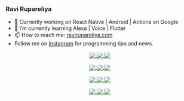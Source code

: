 ### Ravi Rupareliya

- 🔭 Currently working on React Native | Android | Actions on Google
- 🌱 I’m currently learning Alexa | Voice | Flutter
- 📫 How to reach me: [ravirupareliya.com](https://ravirupareliya.com)
- Follow me on [Instagram](https://www.instagram.com/ravi.rupareliya/) for programming tips and news.

<a href="https://www.instagram.com/ravi.rupareliya/" target="_blank">
<!-- insta-feed:START-->
<p align="center">
<img align="center" src=https://scontent-atl3-1.cdninstagram.com/v/t51.2885-15/327550959_1292206241325951_2492268949373342933_n.webp?stp=dst-jpg_e35_s150x150&_nc_ht=scontent-atl3-1.cdninstagram.com&_nc_cat=103&_nc_ohc=CT78z6s8_KoAX805sM6&edm=AKEQFekBAAAA&ccb=7-5&oh=00_AfClQ5OsLm8wGeckKpoKsCFflYSsOfMroCxqUfIv43SUxA&oe=641C69B6&_nc_sid=035b3a />
<img align="center" src=https://scontent-atl3-2.cdninstagram.com/v/t51.2885-15/326256887_1216267405629782_5084984015649362726_n.webp?stp=dst-jpg_e35_s150x150&_nc_ht=scontent-atl3-2.cdninstagram.com&_nc_cat=102&_nc_ohc=-weDTq0qJ6kAX8ZBTKK&edm=AKEQFekBAAAA&ccb=7-5&oh=00_AfCowd3FvLyQFzN7mr3BB_uss9ioTDPC_papZQ6bye4KYA&oe=641D6B6F&_nc_sid=035b3a />
<img align="center" src=https://scontent-atl3-2.cdninstagram.com/v/t51.2885-15/324847574_671752137982456_540356321904405085_n.webp?stp=dst-jpg_e35_s150x150&_nc_ht=scontent-atl3-2.cdninstagram.com&_nc_cat=104&_nc_ohc=N3ENnRDnq1gAX9L9jFO&edm=AKEQFekBAAAA&ccb=7-5&oh=00_AfDnOg_PleQirOE0ndbRdXs8eTi32QS1EBDIpANjaWD57w&oe=641CF31E&_nc_sid=035b3a />
</p>
<p align="center">
<img align="center" src=https://scontent-atl3-2.cdninstagram.com/v/t51.2885-15/323103557_1578566989253281_6253889369928417640_n.webp?stp=dst-jpg_e35_s150x150&_nc_ht=scontent-atl3-2.cdninstagram.com&_nc_cat=101&_nc_ohc=QY53mQx5mBwAX9RFubz&edm=AKEQFekBAAAA&ccb=7-5&oh=00_AfCtjkEceIP9ROhoRJFheog1TXMbXlGKjLpoh47iU2b5NA&oe=641CBFB5&_nc_sid=035b3a />
<img align="center" src=https://scontent-atl3-2.cdninstagram.com/v/t51.2885-15/241172230_146598524308348_2627229086716801357_n.jpg?stp=dst-jpg_e35_s150x150&_nc_ht=scontent-atl3-2.cdninstagram.com&_nc_cat=104&_nc_ohc=MpmDH3BfGLYAX9ec3Sc&edm=AKEQFekBAAAA&ccb=7-5&oh=00_AfDVdzKIMjjs-6K7hj6jM2vcPZ8FipTTHAUjBvbqmD1i_Q&oe=641CE901&_nc_sid=035b3a />
<img align="center" src=https://scontent-atl3-2.cdninstagram.com/v/t51.2885-15/122425343_1572645589603046_1626634953961554534_n.jpg?stp=dst-jpg_e35_s150x150&_nc_ht=scontent-atl3-2.cdninstagram.com&_nc_cat=102&_nc_ohc=jxqPhD6ntM8AX_2BhQ7&edm=AKEQFekBAAAA&ccb=7-5&oh=00_AfBhfeqcTXcrISB8kPo0ZrhVKtUfu-jaGd2FlbO_TJ0dyw&oe=641CA68B&_nc_sid=035b3a />
</p>
<p align="center">
<img align="center" src=https://scontent-atl3-2.cdninstagram.com/v/t51.2885-15/119471335_3325605627530848_5783608158621298966_n.jpg?stp=dst-jpg_e35_s150x150&_nc_ht=scontent-atl3-2.cdninstagram.com&_nc_cat=104&_nc_ohc=sUT8vdaKatQAX89BITD&edm=AKEQFekBAAAA&ccb=7-5&oh=00_AfD_p6GeOY9tc9KUmNT25KT7sO__hqRf3mzmH1y5MznZhg&oe=641C538B&_nc_sid=035b3a />
<img align="center" src=https://scontent-atl3-1.cdninstagram.com/v/t51.2885-15/118735524_155532192843864_2438830621806811548_n.jpg?stp=dst-jpg_e35_s150x150&_nc_ht=scontent-atl3-1.cdninstagram.com&_nc_cat=100&_nc_ohc=Q5NSqK4xGIwAX_o85MA&edm=AKEQFekBAAAA&ccb=7-5&oh=00_AfCcundoSvOOKzVqGeTMWDravwm4HMCe8JhNu5DO8d2-AQ&oe=641E37E2&_nc_sid=035b3a />
<img align="center" src=https://scontent-atl3-1.cdninstagram.com/v/t51.2885-15/118358282_793232521422249_4194198869826492121_n.jpg?stp=dst-jpg_e35_s150x150&_nc_ht=scontent-atl3-1.cdninstagram.com&_nc_cat=109&_nc_ohc=yRWWfLHIhDgAX9JhTrf&edm=AKEQFekBAAAA&ccb=7-5&oh=00_AfAvxoiC1sEBnu348ep90BTHwkGNkxhQfurC75s1MROdxA&oe=641D92B8&_nc_sid=035b3a />
</p>
<p align="center">
<img align="center" src=https://scontent-atl3-1.cdninstagram.com/v/t51.2885-15/118083536_653646245259286_4437462516989252087_n.jpg?stp=dst-jpg_e35_s150x150&_nc_ht=scontent-atl3-1.cdninstagram.com&_nc_cat=110&_nc_ohc=-5WnlKldjYUAX9gNBbr&edm=AKEQFekBAAAA&ccb=7-5&oh=00_AfADLVmwZ6Iyez0H6QPZjUk63xN81oYtBz4CBCqOfrzrtA&oe=641DC818&_nc_sid=035b3a />
<img align="center" src=https://scontent-atl3-1.cdninstagram.com/v/t51.2885-15/118175330_604822603490734_6882222491011634628_n.jpg?stp=dst-jpg_e35_s150x150&_nc_ht=scontent-atl3-1.cdninstagram.com&_nc_cat=110&_nc_ohc=s5WHFMuJauIAX9KqxJN&edm=AKEQFekBAAAA&ccb=7-5&oh=00_AfDCS6Fzk6GqdPUqzJ9uWEtL5cn3LGB_Zkiydjf0WX8CPQ&oe=641DA8FB&_nc_sid=035b3a />
<img align="center" src=https://scontent-atl3-1.cdninstagram.com/v/t51.2885-15/117801930_118850686597100_8281062695853943386_n.jpg?stp=dst-jpg_e35_s150x150&_nc_ht=scontent-atl3-1.cdninstagram.com&_nc_cat=108&_nc_ohc=np1_ruoEVW0AX_iyBIM&edm=AKEQFekBAAAA&ccb=7-5&oh=00_AfDsppwhtLM5pn2gRxr5gAko-tv-E-CbQ-RAKdNIQpDYww&oe=641DC434&_nc_sid=035b3a />
</p>

<!-- insta-feed:END-->
</a>
